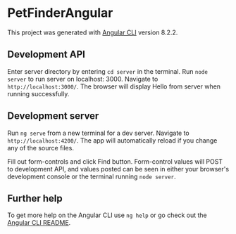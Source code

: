 # PetFinderAngular

This project was generated with [Angular CLI](https://github.com/angular/angular-cli) version 8.2.2.

## Development API

Enter server directory by entering `cd server` in the terminal.
Run `node server` to run server on localhost: 3000.
Navigate to `http://localhost:3000/`. The browser will display Hello from server when running successfully.

## Development server

Run `ng serve` from a new terminal for a dev server. Navigate to `http://localhost:4200/`. The app will automatically reload if you change any of the source files.

Fill out form-controls and click Find button.
Form-control values will POST to development API, and values posted can be seen in either your browser's development console or the terminal running `node server`.

## Further help

To get more help on the Angular CLI use `ng help` or go check out the [Angular CLI README](https://github.com/angular/angular-cli/blob/master/README.md).
